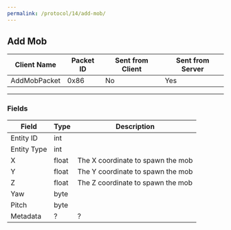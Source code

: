 ```yaml
---
permalink: /protocol/14/add-mob/
---
```

## Add Mob

| Client Name  | Packet ID | Sent from Client | Sent from Server |
| ------------ | --------- | ---------------- | ---------------- |
| AddMobPacket | 0x86      | No               | Yes              |

---

### Fields

| Field       | Type  | Description           |
| ----------  | ----- | --------------------- |
| Entity ID   | int   | |
| Entity Type | int   | |
| X           | float | The X coordinate to spawn the mob |
| Y           | float | The Y coordinate to spawn the mob |
| Z           | float | The Z coordinate to spawn the mob |
| Yaw         | byte  | |
| Pitch       | byte  | |
| Metadata    | ?     | ? |
